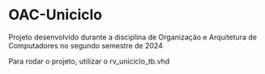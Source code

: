 # OAC-Uniciclo
Projeto desenvolvido durante a disciplina de Organização e Arquitetura de Computadores no segundo semestre de 2024

Para rodar o projeto, utilizar o rv_uniciclo_tb.vhd
